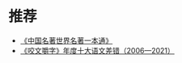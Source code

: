 # 推荐

- [《中国名著世界名著一本通》](/docs/read/《中国名著世界名著一本通》.md)
- [《咬文嚼字》年度十大语文差错（2006—2021）](/docs/read/《咬文嚼字》.md)
